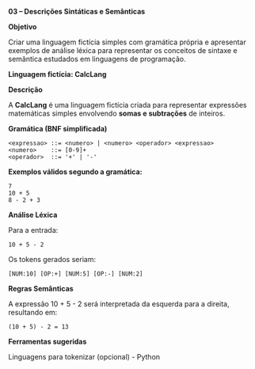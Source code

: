 **03 – Descrições Sintáticas e Semânticas**

**Objetivo**

Criar uma linguagem fictícia simples com gramática própria e apresentar exemplos de análise léxica para representar os conceitos de sintaxe e semântica estudados em linguagens de programação.


**Linguagem fictícia: **CalcLang****

**Descrição**

A **CalcLang** é uma linguagem fictícia criada para representar expressões matemáticas simples envolvendo **somas e subtrações** de inteiros.


**Gramática (BNF simplificada)**

```bnf
<expressao> ::= <numero> | <numero> <operador> <expressao>
<numero>    ::= [0-9]+
<operador>  ::= '+' | '-'
```

**Exemplos válidos segundo a gramática:**
```
7
10 + 5
8 - 2 + 3
```

**Análise Léxica**

Para a entrada:

```
10 + 5 - 2
```

Os tokens gerados seriam:

```
[NUM:10] [OP:+] [NUM:5] [OP:-] [NUM:2]
```

**Regras Semânticas**

A expressão 10 + 5 - 2 será interpretada da esquerda para a direita, resultando em:

```
(10 + 5) - 2 = 13
```

**Ferramentas sugeridas**

Linguagens para tokenizar (opcional) - Python
